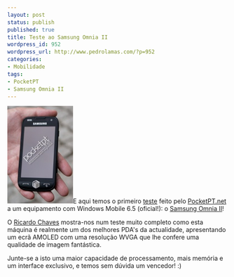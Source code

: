 ```yaml
---
layout: post
status: publish
published: true
title: Teste ao Samsung Omnia II
wordpress_id: 952
wordpress_url: http://www.pedrolamas.com/?p=952
categories:
- Mobilidade
tags:
- PocketPT
- Samsung Omnia II
---
```

[![Samsung Omnia II](wp-content/uploads/2009/10/Samsung-Omnia-II.jpg "Samsung Omnia II")](http://www.pocketpt.net/forum/index.php?showtopic=30039)E aqui temos o primeiro [teste](http://www.pocketpt.net/forum/index.php?showtopic=30039) feito pelo [PocketPT.net](http://www.pocketpt.net) a um equipamento com Windows Mobile 6.5 (oficial!): o [Samsung Omnia II](http://omnia.samsungmobile.com/index.html#/omnia2)!

O [Ricardo Chaves](http://ricardochaves.pocketpt.net/) mostra-nos num teste muito completo como esta máquina é realmente um dos melhores PDA's da actualidade, apresentando um ecrã AMOLED com uma resolução WVGA que lhe confere uma qualidade de imagem fantástica.

Junte-se a isto uma maior capacidade de processamento, mais memória e um interface exclusivo, e temos sem dúvida um vencedor! :)
